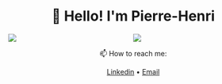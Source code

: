 <h1 align="center">👋 Hello! I'm Pierre-Henri</h3>

<div style="
  display: grid;
  grid-template-columns: 1fr 1fr;
">
   <div>
    <img src="https://readme.phbasin.vercel.app/api/top-langs/?username=PHBasin&layout=compact&title_color=000000">
  </div>
  <div>
    <img src="https://readme.phbasin.vercel.app/api?username=PHBasin&title_color=000000&show_icons=true&icon_color=000000">
  </div>
</div>

<div>
  <p align="center"> 📫 How to reach me: </p>
  <p align="center">
    <a href="https://www.linkedin.com/in/pierrehenribasin/">Linkedin</a> •
    <a href="mailto:basinpierrehenri@gmail.com">Email</a>
  </p>
</div>
